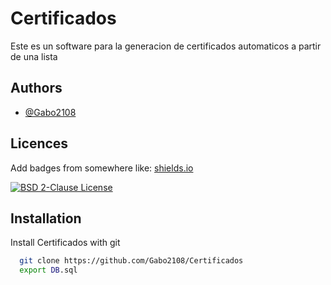 # Certificados

Este es un software para la generacion de certificados automaticos a partir de una lista


## Authors

- [@Gabo2108](https://www.github.com/gabo2108)


## Licences

Add badges from somewhere like: [shields.io](https://shields.io/)

[![BSD 2-Clause License](https://img.shields.io/github/license/gabo2108/certificados)](https://opensource.org/license/bsd-2-clause/)


## Installation

Install Certificados with git

```bash
  git clone https://github.com/Gabo2108/Certificados
  export DB.sql
```
    